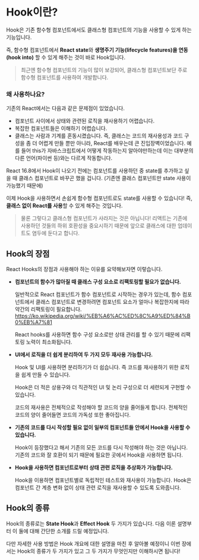 # Hook이란?

Hook은 기존 함수형 컴포넌트에서도 클래스형 컴포넌트의 기능을 사용할 수 있게 하는 기능입니다. 

즉, 함수형 컴포넌트에서 **React state**와 **생명주기 기능(lifecycle features)을 연동(hook into)** 할 수 있게 해주는 것이 바로 Hook입니다.

> 최근엔 함수형 컴포넌트의 기능이 많이 보강되어, 클래스형 컴포넌트보단 주로 함수형 컴포넌트를 사용하여 개발합니다.

### 왜 사용하나요?

기존의 React에서는 다음과 같은 문제점이 있었습니다.

- 컴포넌트 사이에서 상태와 관련된 로직을 재사용하기 어렵습니다.
- 복잡한 컴포넌트들은 이해하기 어렵습니다.
- 클래스는 사람과 기계를 혼동시켰습니다. 즉, 클래스는 코드의 재사용성과 코드 구성을 좀 더 어렵게 만들 뿐만 아니라, React를 배우는데 큰 진입장벽이었습니다. 예를 들어 this가 자바스크립트에서 어떻게 작동하는지 알아야만하는데 이는 대부분의 다른 언어(파이썬 등)와는 다르게 작동합니다.

React 16.8에서 Hook이 나오기 전에는 컴포넌트를 사용하던 중 state를 추가하고 싶을 때 클래스 컴포넌트로 바꾸곤 했을 겁니다. (기존엔 클래스 컴포넌트만 state 사용이 가능했기 때문에)

이제 Hook을 사용하면서 손쉽게 함수형 컴포넌트로도 state를 사용할 수 있습니다! 즉, **클래스 없이 React를 사용**할 수 있게 해주는 것입니다.

> 물론 그렇다고 클래스형 컴포넌트가 사라지는 것은 아닙니다! 리액트는 기존에 사용하던 것들의 하위 호환성을 중요시하기 때문에 앞으로 클래스에 대한 업데이트도 염두에 둔다고 합니다.

## Hook의 장점

React Hooks의 장점과 사용해야 하는 이유를 요약해보자면 이렇습니다.

- **컴포넌트의 함수가 많아질 때 클래스 구성 요소로 리팩토링할 필요가 없습니다.**

    일반적으로 React 컴포넌트가 함수 컴포넌트로 시작하는 경우가 있는데, 함수 컴포넌트에서 클래스 컴포넌트로 변경하려면 컴포넌트 요소가 얼마나 복잡한지에 따라 약간의 리팩토링이 필요합니다. <https://ko.wikipedia.org/wiki/%EB%A6%AC%ED%8C%A9%ED%84%B0%EB%A7%81>
    
    React hooks를 사용하면 함수 구성 요소로만 상태 관리를 할 수 있기 때문에 리팩토링 노력이 최소화됩니다.

- **UI에서 로직을 더 쉽게 분리하여 두 가지 모두 재사용 가능합니다.**

    Hook 및 UI를 사용하면 분리하기가 더 쉽습니다. 즉 코드를 재사용하기 위한 로직을 쉽게 만들 수 있습니다. 
    
    Hook은 더 적은 상용구와 더 직관적인 UI 및 논리 구성으로 더 세련되게 구현할 수 있습니다. 
    
    코드의 재사용은 전체적으로 작성해야 할 코드의 양을 줄어들게 합니다. 전체적인 코드의 양이 줄어들면 코드의 가독성 또한 좋아집니다.

- **기존의 코드를 다시 작성할 필요 없이 일부의 컴포넌트들 안에서 Hook을 사용할 수 있습니다.**

    Hook이 등장했다고 해서 기존의 모든 코드를 다시 작성해야 하는 것은 아닙니다. 기존의 코드와 잘 호환이 되기 때문에 필요한 곳에서 Hook을 사용하면 됩니다.

- **Hook을 사용하면 컴포넌트로부터 상태 관련 로직을 추상화가 가능합니다.**

    Hook을 이용하면 컴포넌트별로 독립적인 테스트와 재사용이 가능합니다. Hook은 컴포넌트 간 계층 변화 없이 상태 관련 로직을 재사용할 수 있도록 도와줍니다.

## Hook의 종류

Hook의 종류로는 **State Hook**과 **Effect Hook** 두 가지가 있습니다. 다음 이론 설명부터 이 둘에 대해 간단한 소개를 드릴 예정입니다. 

다만 자세한 사용 방법은 Hook 개요에 대한 설명을 마친 후 알아볼 예정이니 이번 장에서는 Hook의 종류가 두 가지가 있고 그 두 가지가 무엇인지만 이해하시면 됩니다!
